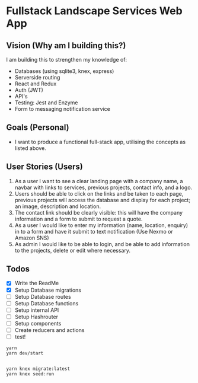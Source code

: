 # Fullstack Landscape Services Web App

## Vision (Why am I building this?)

I am building this to strengthen my knowledge of:

- Databases (using sqlite3, knex, express)
- Serverside routing
- React and Redux
- Auth (JWT)
- API's
- Testing: Jest and Enzyme
- Form to messaging notification service

## Goals (Personal)

- I want to produce a functional full-stack app, utilising the concepts as listed above.

## User Stories (Users)

1. As a user I want to see a clear landing page with a company name, a navbar with links to services, previous projects, contact info, and a logo.
2. Users should be able to click on the links and be taken to each page, previous projects will access the database and display for each project; an image, description and location.
3. The contact link should be clearly visible: this will have the company information and a form to submit to request a quote.
4. As a user I would like to enter my information (name, location, enquiry) in to a form and have it submit to text notification (Use Nexmo or Amazon SNS)
5. As admin I would like to be able to login, and be able to add information to the projects, delete or edit where necessary.

## Todos

- [x] Write the ReadMe
- [x] Setup Database migrations
- [ ] Setup Database routes
- [ ] Setup Database functions
- [ ] Setup internal API
- [ ] Setup Hashrouter
- [ ] Setup components
- [ ] Create reducers and actions
- [ ] test!

```
yarn
yarn dev/start


yarn knex migrate:latest
yarn knex seed:run

```
